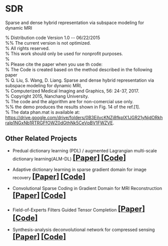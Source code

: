 # SDR
Sparse and dense hybrid representation via subspace modeling for dynamic MRI

%   Distribution code Version 1.0 -- 06/22/2015     
%%   The current version is not optimized.   
%   All rights reserved.   
%   This work should only be used for nonprofit purposes.   
%   
%   Please cite the paper when you use th code:   
%   The Code is created based on the method described in the following paper     
%   Q. Liu, S. Wang, D. Liang. Sparse and dense hybrid representation via subspace modeling for dynamic MRI,      
%   Computerized Medical Imaging and Graphics, 56: 24-37, 2017.    
%   Copyright 2015, Nanchang University.    
%   The code and the algorithm are for non-comercial use only.    
%%   the demo produces the results shown in Fig. 14 of the ref.[1].    
% The data phan.mat is available at: https://drive.google.com/drive/folders/0B3EiIvcKNZj8fkplX1JGR21yNjdORkhralp1NGxNb1RTRGFfOWZ0dGthNk5CeVpBV1FWZVE. 

## Other Related Projects
  * Predual dictionary learning (PDL) / augmented Lagrangian multi-scale dictionary learning(ALM-DL) [<font size=5>**[Paper]**</font>](http://www.escience.cn/people/liuqiegen/index.html;jsessionid=5E20FEE3694E8BB3249B64202A8E25C8-n1)   [<font size=5>**[Code]**</font>](https://github.com/yqx7150/PDL_ALM_DL_code) 

  * Adaptive dictionary learning in sparse gradient domain for image recovery [<font size=5>**[Paper]**</font>](https://ieeexplore.ieee.org/document/6578193/)   [<font size=5>**[Code]**</font>](https://github.com/yqx7150/GradDL) 
  
  * Convolutional Sparse Coding in Gradient Domain for MRI Reconstruction [<font size=5>**[Paper]**</font>](http://html.rhhz.net/ZDHXBZWB/html/2017-10-1841.htm)   [<font size=5>**[Code]**</font>](https://github.com/yqx7150/GradCSC)
    
  * Field-of-Experts Filters Guided Tensor Completion [<font size=5>**[Paper]**</font>](https://ieeexplore.ieee.org/document/8291751/similar#similar)   [<font size=5>**[Code]**</font>](https://github.com/yqx7150/FoE_STDC)
  
  * Synthesis-analysis deconvolutional network for compressed sensing [<font size=5>**[Paper]**</font>](https://ieeexplore.ieee.org/document/8296620)   [<font size=5>**[Code]**</font>](https://github.com/yqx7150/SADN)



